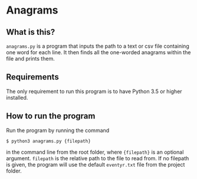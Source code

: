 # Anagrams

## What is this?

`anagrams.py` is a program that inputs the path to a text or csv file containing one word for each line. It then finds all the one-worded anagrams within the file and prints them.

## Requirements

The only requirement to run this program is to have Python 3.5 or higher installed.

## How to run the program

Run the program by running the command

```console
$ python3 anagrams.py {filepath}
```

in the command line from the root folder, where `{filepath}` is an optional argument. `filepath` is the relative path to the file to read from. If no filepath is given, the program will use the default `eventyr.txt` file from the project folder.
